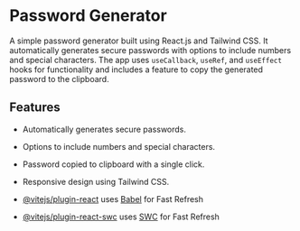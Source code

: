 # Password Generator

A simple password generator built using React.js and Tailwind CSS. It automatically generates secure passwords with options to include numbers and special characters. The app uses `useCallback`, `useRef`, and `useEffect` hooks for functionality and includes a feature to copy the generated password to the clipboard.

## Features

- Automatically generates secure passwords.
- Options to include numbers and special characters.
- Password copied to clipboard with a single click.
- Responsive design using Tailwind CSS.


- [@vitejs/plugin-react](https://github.com/vitejs/vite-plugin-react/blob/main/packages/plugin-react/README.md) uses [Babel](https://babeljs.io/) for Fast Refresh
- [@vitejs/plugin-react-swc](https://github.com/vitejs/vite-plugin-react-swc) uses [SWC](https://swc.rs/) for Fast Refresh

